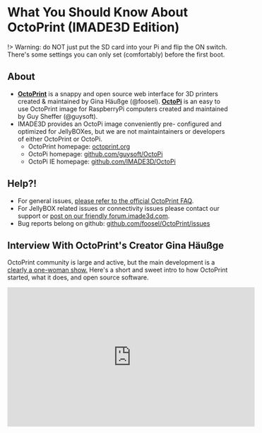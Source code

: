 # What You Should Know About OctoPrint (IMADE3D Edition)

!> Warning: do NOT just put the SD card into your Pi and flip the ON switch. There's some settings you can only set (comfortably) before the first boot.

## About

- **[OctoPrint](http://octoprint.org)** is a snappy and open source web interface for 3D printers created & maintained by Gina Häußge (@foosel). **[OctoPi](https://github.com/guysoft/OctoPi)** is an easy to use OctoPrint image for RaspberryPi computers created and maintained by Guy Sheffer (@guysoft).
- IMADE3D provides an OctoPi image conveniently pre- configured and optimized for JellyBOXes, but we are not maintaintainers or developers of either OctoPrint or OctoPi.
    - OctoPrint homepage: [octoprint.org](https://octoprint.org/)
    - OctoPi homepage: [github.com/guysoft/OctoPi](https://github.com/guysoft/OctoPi)
    - OctoPi IE homepage: [github.com/IMADE3D/OctoPi](https://github.com/IMADE3D/OctoPi)

## Help?!

- For general issues, [please refer to the official OctoPrint FAQ](https://community.octoprint.org/c/support/faq).
- For JellyBOX related issues or connectivity issues please contact our support or [post on our friendly forum.imade3d.com](http://forum.imade3d.com).
- Bug reports belong on github: [github.com/foosel/OctoPrint/issues](https://github.com/foosel/OctoPrint/issues)

## Interview With OctoPrint's Creator Gina Häußge

OctoPrint community is large and active, but the main development is a [clearly a one-woman show.](https://github.com/foosel/OctoPrint/graphs/contributors) Here's a short and sweet intro to how OctoPrint started, what it does, and open source software.

<iframe width="560" height="315" src="https://www.youtube.com/embed/qytk8_JpYyQ" frameborder="0" allow="accelerometer; autoplay; encrypted-media; gyroscope; picture-in-picture" allowfullscreen></iframe>